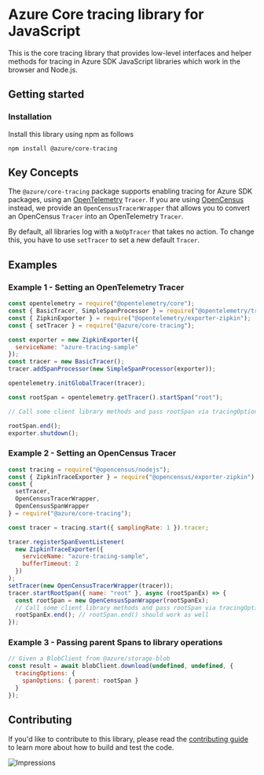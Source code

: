 # Azure Core tracing library for JavaScript

This is the core tracing library that provides low-level interfaces and helper methods for tracing in Azure SDK JavaScript libraries which work in the browser and Node.js.

## Getting started

### Installation

Install this library using npm as follows

```
npm install @azure/core-tracing
```

## Key Concepts

The `@azure/core-tracing` package supports enabling tracing for Azure SDK packages, using an [OpenTelemetry](https://opentelemetry.io/) `Tracer`. If you are using [OpenCensus](https://opencensus.io/) instead, we provide an `OpenCensusTracerWrapper` that allows you to convert an OpenCensus `Tracer` into an OpenTelemetry `Tracer`.

By default, all libraries log with a `NoOpTracer` that takes no action.
To change this, you have to use `setTracer` to set a new default `Tracer`.

## Examples

### Example 1 - Setting an OpenTelemetry Tracer

```js
const opentelemetry = require("@opentelemetry/core");
const { BasicTracer, SimpleSpanProcessor } = require("@opentelemetry/tracing");
const { ZipkinExporter } = require("@opentelemetry/exporter-zipkin");
const { setTracer } = require("@azure/core-tracing");

const exporter = new ZipkinExporter({
  serviceName: "azure-tracing-sample"
});
const tracer = new BasicTracer();
tracer.addSpanProcessor(new SimpleSpanProcessor(exporter));

opentelemetry.initGlobalTracer(tracer);

const rootSpan = opentelemetry.getTracer().startSpan("root");

// Call some client library methods and pass rootSpan via tracingOptions.

rootSpan.end();
exporter.shutdown();
```

### Example 2 - Setting an OpenCensus Tracer

```js
const tracing = require("@opencensus/nodejs");
const { ZipkinTraceExporter } = require("@opencensus/exporter-zipkin");
const {
  setTracer,
  OpenCensusTracerWrapper,
  OpenCensusSpanWrapper
} = require("@azure/core-tracing");

const tracer = tracing.start({ samplingRate: 1 }).tracer;

tracer.registerSpanEventListener(
  new ZipkinTraceExporter({
    serviceName: "azure-tracing-sample",
    bufferTimeout: 2
  })
);
setTracer(new OpenCensusTracerWrapper(tracer));
tracer.startRootSpan({ name: "root" }, async (rootSpanEx) => {
  const rootSpan = new OpenCensusSpanWrapper(rootSpanEx);
  // Call some client library methods and pass rootSpan via tracingOptions.
  rootSpanEx.end(); // rootSpan.end() should work as well
});
```

### Example 3 - Passing parent Spans to library operations

```js
// Given a BlobClient from @azure/storage-blob
const result = await blobClient.download(undefined, undefined, {
  tracingOptions: {
    spanOptions: { parent: rootSpan }
  }
});
```

## Contributing

If you'd like to contribute to this library, please read the [contributing guide](https://github.com/Azure/azure-sdk-for-js/blob/master/CONTRIBUTING.md) to learn more about how to build and test the code.

![Impressions](https://azure-sdk-impressions.azurewebsites.net/api/impressions/azure-sdk-for-js%2Fsdk%2Fcore%2Fcore-tracing%2FREADME.png)
